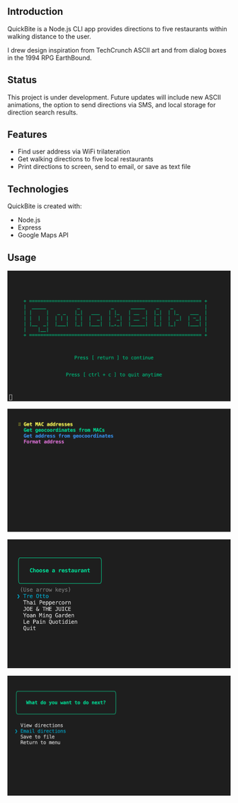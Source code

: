 ## Introduction

QuickBite is a Node.js CLI app provides directions to five restaurants within walking distance to the user.

I drew design inspiration from TechCrunch ASCII art and from dialog boxes in the 1994 RPG EarthBound.

## Status

This project is under development. Future updates will include new ASCII animations, the option to send directions via SMS, and local storage for direction search results.

## Features

- Find user address via WiFi trilateration
- Get walking directions to five local restaurants
- Print directions to screen, send to email, or save as text file

## Technologies

QuickBite is created with:

- Node.js
- Express
- Google Maps API

## Usage

![intro](https://github.com/jrdorn/QuickBite/blob/main/img/s01.png?raw=true)

![get_MAC_address](https://github.com/jrdorn/QuickBite/blob/main/img/s02.png?raw=true)

![choose_restaurant](https://github.com/jrdorn/QuickBite/blob/main/img/s03.png?raw=true)

![view_save_send](https://github.com/jrdorn/QuickBite/blob/main/img/s04.png?raw=true)
